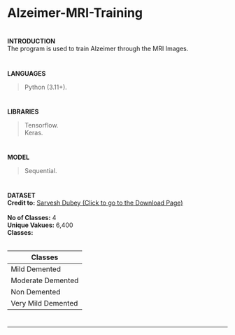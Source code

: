# Alzeimer-MRI-Training
#
**INTRODUCTION<br>**
The program is used to train Alzeimer through the MRI Images.<br>
#
**LANGUAGES**
> Python (3.11+).
#
**LIBRARIES**
> Tensorflow.<br>
> Keras.<br>
#
**MODEL**
> Sequential.<br>
#
**DATASET<br>**
<b>Credit to:</b>
<a href= "https://www.kaggle.com/datasets/tourist55/alzheimers-dataset-4-class-of-images"> Sarvesh Dubey (Click to go to the Download Page) </a><br><br>
<b>No of Classes:</b> 4<br>
<b>Unique Vakues:</b> 6,400<br>
<b>Classes:</b> <br><br>

| **Classes** |
|----------------|
| Mild Demented |
| Moderate Demented |
| Non Demented |
| Very Mild Demented |
#
<hr>
